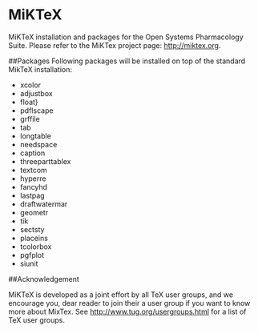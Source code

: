 # MiKTeX
MiKTeX installation and packages for the Open Systems Pharmacology Suite. Please refer to the MiKTex project page: http://miktex.org.

##Packages
Following packages will be installed on top of the standard MikTeX installation:
* xcolor
* adjustbox
* float} 
* pdflscape
* grffile
* tab
* longtable
* needspace
* caption
* threeparttablex
* textcom
* hyperre
* fancyhd
* lastpag
* draftwatermar
* geometr
* tik
* sectsty
* placeins
* tcolorbox
* pgfplot
* siunit

##Acknowledgement

MiKTeX is developed as a joint effort by all TeX user groups, and we encourage you, dear reader to join their a user group if you want to know more about MixTex. See http://www.tug.org/usergroups.html for a list of TeX user groups. 


